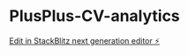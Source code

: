 # PlusPlus-CV-analytics

[Edit in StackBlitz next generation editor ⚡️](https://stackblitz.com/~/github.com/POIbakri/PlusPlus-CV-analytics)